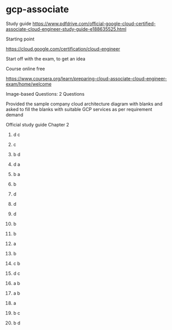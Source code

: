 # gcp-associate

Study guide 
https://www.pdfdrive.com/official-google-cloud-certified-associate-cloud-engineer-study-guide-e188635525.html 



Starting point

https://cloud.google.com/certification/cloud-engineer


Start off with the exam, to get an idea 

Course online free 

https://www.coursera.org/learn/preparing-cloud-associate-cloud-engineer-exam/home/welcome




Image-based Questions: 2 Questions


Provided the sample company cloud architecture diagram with blanks and asked to fill the blanks with suitable GCP services as per requirement demand 






Official study guide Chapter 2

1. d   c 
2. c 
3. b   d 
4. d   a 
5. b   a 
6. b   
7. d   
8. d 
9. d
10. b

11. b 
12. a
13. b 
14. c b 
15. d c 
16. a b
17. a b
18. a
19. b c 
20. b d


